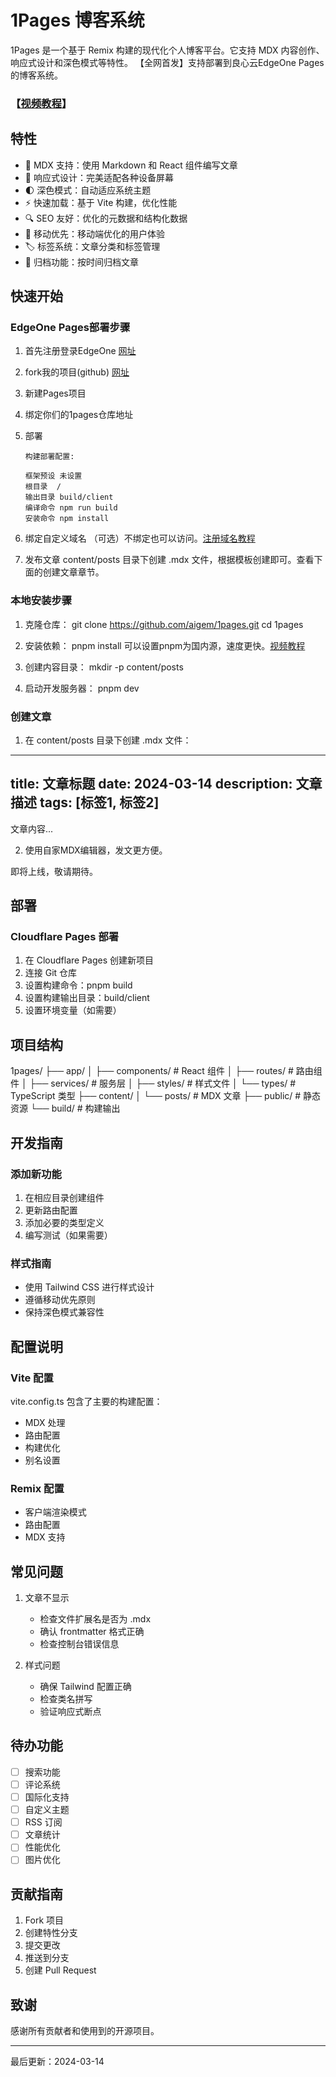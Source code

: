 # 1Pages 博客系统

1Pages 是一个基于 Remix 构建的现代化个人博客平台。它支持 MDX 内容创作、响应式设计和深色模式等特性。
【全网首发】支持部署到良心云EdgeOne Pages的博客系统。

### 【[视频教程](https://www.bilibili.com/video/BV1QEmrYZEtt/)】



## 特性

- 📝 MDX 支持：使用 Markdown 和 React 组件编写文章
- 🎨 响应式设计：完美适配各种设备屏幕
- 🌓 深色模式：自动适应系统主题
- ⚡️ 快速加载：基于 Vite 构建，优化性能
- 🔍 SEO 友好：优化的元数据和结构化数据
- 📱 移动优先：移动端优化的用户体验
- 🏷️ 标签系统：文章分类和标签管理
- 📅 归档功能：按时间归档文章

## 快速开始

### EdgeOne Pages部署步骤

1. 首先注册登录EdgeOne [网址](https://edgeone.ai/)

2. fork我的项目(github) [网址](https://github.com/aigem/1pages)

3. 新建Pages项目

4. 绑定你们的1pages仓库地址

5. 部署
   ```
   构建部署配置:

   框架预设	未设置
   根目录	/
   输出目录	build/client
   编译命令	npm run build
   安装命令	npm install
   ```

6. 绑定自定义域名
（可选）不绑定也可以访问。[注册域名教程](https://www.bilibili.com/video/BV14r421E7X6/)

7. 发布文章
content/posts 目录下创建 .mdx 文件，根据模板创建即可。查看下面的创建文章章节。

### 本地安装步骤

1. 克隆仓库：
   git clone https://github.com/aigem/1pages.git
   cd 1pages
   
2. 安装依赖：
   pnpm install
   可以设置pnpm为国内源，速度更快。[视频教程](https://www.bilibili.com/video/BV1DJDDYfEfD/)

3. 创建内容目录：
   mkdir -p content/posts

4. 启动开发服务器：
   pnpm dev

### 创建文章

1. 在 content/posts 目录下创建 .mdx 文件：

---
title: 文章标题
date: 2024-03-14
description: 文章描述
tags: [标签1, 标签2]
---

文章内容...

2. 使用自家MDX编辑器，发文更方便。

即将上线，敬请期待。

## 部署

### Cloudflare Pages 部署

1. 在 Cloudflare Pages 创建新项目
2. 连接 Git 仓库
3. 设置构建命令：pnpm build
4. 设置构建输出目录：build/client
5. 设置环境变量（如需要）

## 项目结构
1pages/
├── app/
│ ├── components/ # React 组件
│ ├── routes/ # 路由组件
│ ├── services/ # 服务层
│ ├── styles/ # 样式文件
│ └── types/ # TypeScript 类型
├── content/
│ └── posts/ # MDX 文章
├── public/ # 静态资源
└── build/ # 构建输出


## 开发指南

### 添加新功能

1. 在相应目录创建组件
2. 更新路由配置
3. 添加必要的类型定义
4. 编写测试（如果需要）

### 样式指南

- 使用 Tailwind CSS 进行样式设计
- 遵循移动优先原则
- 保持深色模式兼容性

## 配置说明

### Vite 配置

vite.config.ts 包含了主要的构建配置：
- MDX 处理
- 路由配置
- 构建优化
- 别名设置

### Remix 配置

- 客户端渲染模式
- 路由配置
- MDX 支持

## 常见问题

1. 文章不显示
   - 检查文件扩展名是否为 .mdx
   - 确认 frontmatter 格式正确
   - 检查控制台错误信息

2. 样式问题
   - 确保 Tailwind 配置正确
   - 检查类名拼写
   - 验证响应式断点

## 待办功能

- [ ] 搜索功能
- [ ] 评论系统
- [ ] 国际化支持
- [ ] 自定义主题
- [ ] RSS 订阅
- [ ] 文章统计
- [ ] 性能优化
- [ ] 图片优化

## 贡献指南

1. Fork 项目
2. 创建特性分支
3. 提交更改
4. 推送到分支
5. 创建 Pull Request

## 致谢

感谢所有贡献者和使用到的开源项目。

---

最后更新：2024-03-14
